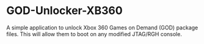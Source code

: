 # GOD-Unlocker-XB360
A simple application to unlock Xbox 360 Games on Demand (GOD) package files. This will allow them to boot on any modified JTAG/RGH console.
